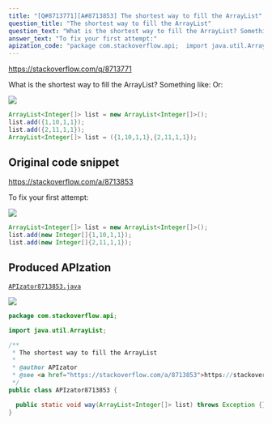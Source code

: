 ```yaml
---
title: "[Q#8713771][A#8713853] The shortest way to fill the ArrayList"
question_title: "The shortest way to fill the ArrayList"
question_text: "What is the shortest way to fill the ArrayList? Something like: Or:"
answer_text: "To fix your first attempt:"
apization_code: "package com.stackoverflow.api;  import java.util.ArrayList;  /**  * The shortest way to fill the ArrayList  *  * @author APIzator  * @see <a href=\"https://stackoverflow.com/a/8713853\">https://stackoverflow.com/a/8713853</a>  */ public class APIzator8713853 {    public static void way(ArrayList<Integer[]> list) throws Exception {} }"
---
```


https://stackoverflow.com/q/8713771

What is the shortest way to fill the ArrayList?
Something like:
Or:


<div class="code-logo"><img src="/stackoverflow.png" /></div>

```java
ArrayList<Integer[]> list = new ArrayList<Integer[]>();
list.add({1,10,1,1});
list.add({2,11,1,1});
ArrayList<Integer[]> list = ({1,10,1,1},{2,11,1,1});
```


## Original code snippet

https://stackoverflow.com/a/8713853

To fix your first attempt:

<div class="code-logo"><img src="/stackoverflow.png" /></div>

```java
ArrayList<Integer[]> list = new ArrayList<Integer[]>();
list.add(new Integer[]{1,10,1,1});
list.add(new Integer[]{2,11,1,1});
```

## Produced APIzation

[`APIzator8713853.java`](https://github.com/pasqualesalza/apization-temp-data/raw/master/search/APIzator8713853.java)

<div class="code-logo"><img src="/apizator.png" /></div>

```java
package com.stackoverflow.api;

import java.util.ArrayList;

/**
 * The shortest way to fill the ArrayList
 *
 * @author APIzator
 * @see <a href="https://stackoverflow.com/a/8713853">https://stackoverflow.com/a/8713853</a>
 */
public class APIzator8713853 {

  public static void way(ArrayList<Integer[]> list) throws Exception {}
}

```